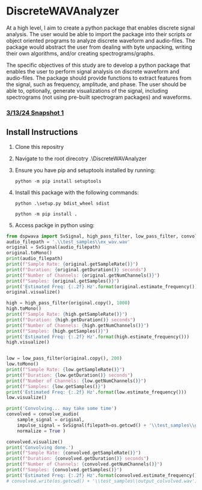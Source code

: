 # DiscreteWAVAnalyzer

At a high level, I aim to create a python package that enables discrete signal analysis. The user would be able to import the package
into their scripts or object oriented programs to analyze discrete waveform and audio-files. The package would abstract the user from
dealing with byte unpacking, writing their own algorithms, and/or creating spectrograms/graphs.

The specific objectives of this study are to develop a python package that enables the user to perform signal analysis on discrete
waveform and audio-files. The package should provide functions to extract features from the signal, such as frequency, amplitude, and
phase. The user should be able to, optionally, generate visualizations of the signal, including spectrograms (not using pre-built
spectrogram packages) and waveforms.


### [3/13/24 Snapshot 1](https://github.com/snhig/DiscreteWAVAnalyzer/wiki/Snapshot-1)

## Install Instructions

1. Clone this repositry
2. Navigate to the root direcotry .\DiscreteWAVAnalyzer
3. Ensure you have pip and setuptools installed by running:

    `python -m pip install setuptools`
    
4. Install this package with the following commands:
   
    `python .\setup.py bdist_wheel sdist`

    `python -m pip install .`

5. Access packge in python using:
        
```python
from dspwava import SvSignal, high_pass_filter, low_pass_filter, convolve_audio
audio_filepath = '.\\test_samples\\ex_wav.wav'
original = SvSignal(audio_filepath)
original.toMono()
print(audio_filepath)
print(f"Sample Rate: {original.getSampleRate()}")
print(f"Duration: {original.getDuration()} seconds")
print(f"Number of Channels: {original.getNumChannels()}")
print(f"Samples: {original.getSamples()}")
print('Estimated Freq: {:.2f} Hz'.format(original.estimate_frequency()))
original.visualize()

high = high_pass_filter(original.copy(), 1000)
high.toMono()
print(f"Sample Rate: {high.getSampleRate()}")
print(f"Duration: {high.getDuration()} seconds")
print(f"Number of Channels: {high.getNumChannels()}")
print(f"Samples: {high.getSamples()}")
print('Estimated Freq: {:.2f} Hz'.format(high.estimate_frequency()))
high.visualize()


low = low_pass_filter(original.copy(), 200)
low.toMono()
print(f"Sample Rate: {low.getSampleRate()}")
print(f"Duration: {low.getDuration()} seconds")
print(f"Number of Channels: {low.getNumChannels()}")
print(f"Samples: {low.getSamples()}")
print('Estimated Freq: {:.2f} Hz'.format(low.estimate_frequency()))
low.visualize()

print('Convolving... may take some time')
convolved = convolve_audio(
    sample_signal = original, 
    impulse_signal = SvSignal(filepath=os.getcwd() + '\\test_samples\\gtr_ir.wav'), 
    normalize = True )

convolved.visualize()
print('Convolving done.')
print(f"Sample Rate: {convolved.getSampleRate()}")
print(f"Duration: {convolved.getDuration()} seconds")
print(f"Number of Channels: {convolved.getNumChannels()}")
print(f"Samples: {convolved.getSamples()}")
print('Estimated Freq: {:.2f} Hz'.format(convolved.estimate_frequency()))
# convolved.write(os.getcwd() + '\\test_samples\\output_colvolved.wav') 

```